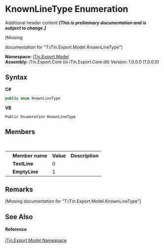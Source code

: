 # KnownLineType Enumeration
Additional header content _**\[This is preliminary documentation and is subject to change.\]**_

\[Missing <summary> documentation for "T:iTin.Export.Model.KnownLineType"\]

**Namespace:**&nbsp;<a href="ef57ffcc-e95e-b212-5a46-9aa6f5a3511f">iTin.Export.Model</a><br />**Assembly:**&nbsp;iTin.Export.Core (in iTin.Export.Core.dll) Version: 1.0.0.0 (1.0.0.0)

## Syntax

**C#**<br />
``` C#
public enum KnownLineType
```

**VB**<br />
``` VB
Public Enumeration KnownLineType
```


## Members
&nbsp;<table><tr><th></th><th>Member name</th><th>Value</th><th>Description</th></tr><tr><td /><td target="F:iTin.Export.Model.KnownLineType.TextLine">**TextLine**</td><td>0</td><td /></tr><tr><td /><td target="F:iTin.Export.Model.KnownLineType.EmptyLine">**EmptyLine**</td><td>1</td><td /></tr></table>

## Remarks
\[Missing <remarks> documentation for "T:iTin.Export.Model.KnownLineType"\]

## See Also


#### Reference
<a href="ef57ffcc-e95e-b212-5a46-9aa6f5a3511f">iTin.Export.Model Namespace</a><br />